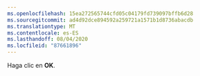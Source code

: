 ```yaml
---
ms.openlocfilehash: 15ea272565744cfd05c04179fd739097bffb6d28
ms.sourcegitcommit: ad4d92dce894592a259721a1571b1d8736abacdb
ms.translationtype: MT
ms.contentlocale: es-ES
ms.lasthandoff: 08/04/2020
ms.locfileid: "87661896"
---
```

Haga clic en **OK**.
